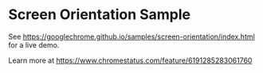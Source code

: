 Screen Orientation Sample
===
See https://googlechrome.github.io/samples/screen-orientation/index.html for a live demo.

Learn more at https://www.chromestatus.com/feature/6191285283061760
